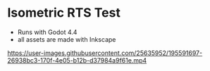 # Isometric RTS Test
- Runs with Godot 4.4
- all assets are made with Inkscape

https://user-images.githubusercontent.com/25635952/195591697-26938bc3-170f-4e05-b12b-d37984a9f61e.mp4
